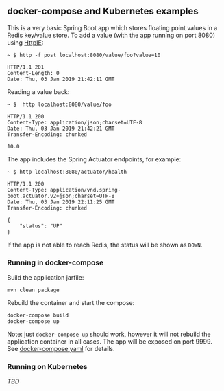 ## docker-compose and Kubernetes examples

This is a very basic Spring Boot app which stores floating point values in a Redis key/value store.
To add a value (with the app running on port 8080) using [HttpIE](http://httpie.org):

    ~ $ http -f post localhost:8080/value/foo?value=10
    
    HTTP/1.1 201
    Content-Length: 0
    Date: Thu, 03 Jan 2019 21:42:11 GMT
    
Reading a value back:

    ~ $  http localhost:8080/value/foo
    
    HTTP/1.1 200
    Content-Type: application/json;charset=UTF-8
    Date: Thu, 03 Jan 2019 21:42:21 GMT
    Transfer-Encoding: chunked
    
    10.0
    
The app includes the Spring Actuator endpoints, for example:

    ~ $ http localhost:8080/actuator/health
     
    HTTP/1.1 200
    Content-Type: application/vnd.spring-boot.actuator.v2+json;charset=UTF-8
    Date: Thu, 03 Jan 2019 22:11:25 GMT
    Transfer-Encoding: chunked
    
    {
        "status": "UP"
    }
    
If the app is not able to reach Redis, the status will be shown as `DOWN`.
    
### Running in docker-compose

Build the application jarfile:

    mvn clean package
    
Rebuild the container and start the compose:

    docker-compose build
    docker-compose up
    
Note: just `docker-compose up` should work, however it will not rebuild the application container in all cases.
The app will be exposed on port 9999. See [docker-compose.yaml](docker-compose.yaml) for details.

### Running on Kubernetes

_*TBD*_